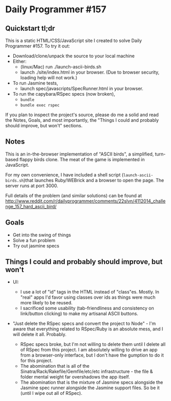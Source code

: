 Daily Programmer #157
=====================

Quickstart tl;dr
------------------
This is a static HTML/CSS/JavaScript site I created to solve Daily Programmer #157. To try it out:

* Download/clone/unpack the source to your local machine
* Either:
  * (linux/Mac) run ./launch-ascii-birds.sh
  * launch ./site/index.html in your browser. (Due to browser security, loading help will not work.)
* To run Jasmine tests,
  * launch spec/javascripts/SpecRunner.html in your browser.
* To run the capybara/RSpec specs (now broken),
  * `bundle`
  * `bundle exec rspec`


If you plan to inspect the project's source, please do me a solid and read the Notes, Goals, and most importantly, the "Things I could and probably should improve, but won't" sections.

Notes
-----
This is an in-the-browser implementation of "ASCII birds", a simplified, turn-based flappy birds clone. The meat of the game is implemented in JavaScript.

For my own convenience, I have included a shell script (`launch-ascii-birds.sh`)that launches Ruby/WEBrick and a browser to open the page. The server runs at port 3000.

Full details of the problem (and similar solutions) can be found at http://www.reddit.com/r/dailyprogrammer/comments/22slvn/4112014_challenge_157_hard_ascii_bird/

Goals
-----

* Get into the swing of things
* Solve a fun problem
* Try out jasmine specs


Things I could and probably should improve, but won't
-----------------------------------------------------

* UI:
  * I use a lot of "id" tags in the HTML instead of "class"es. Mostly. In "real" apps I'd favor using classes over ids as things were much more likely to be reused.
  * I sacrificed some usability (tab-friendliness and consistency on link/button clicking) to make my artisanal ASCII buttons.

* "Just delete the RSpec specs and convert the project to Node" - I'm aware that everything related to RSpec/Ruby is an absolute mess, and I will delete it all. Probably.
  * RSpec specs broke, but I'm not willing to delete them until I delete all of RSpec from this project. I am absolutely willing to drive an app from a browser-only interface, but I don't have the gumption to do it for this project.
  * The abomination that is all of the Sinatra/Rack/Rakefile/Gemfile/etc/etc infrastructure - the file & folder mental weight far overshadows the app itself.
  * The abomination that is the mixture of Jasmine specs alongside the Jasmine spec runner alongside the Jasmine support files. So be it (until I wipe out all of RSpec).


